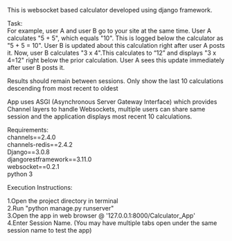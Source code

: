 This is websocket based calculator developed using django framework.

Task:<br/>
For example, user A and user B go to your site at the same time. User A calculates "5 + 5", which equals "10". This is logged below the calculator as "5 + 5 = 10". User B is updated about this calculation right after user A posts it. Now, user B calculates "3 x 4".This calculates to “12” and displays "3 x 4=12" right below the prior calculation. User A sees this update immediately after user B posts it.

Results should remain between sessions. Only show the last 10 calculations descending from most recent to oldest

App uses ASGI (Asynchronous Server Gateway Interface) which provides Channel layers to handle Websockets, multiple users can share same session and the application displays most recent 10 calculations.


Requirements: <br/>
channels==2.4.0 <br/>
channels-redis==2.4.2 <br/>
Django==3.0.8 <br/>
djangorestframework==3.11.0 <br/>
websocket==0.2.1 <br/>
python 3 <br/>


Execution Instructions: <br/>

1.Open the project directory in terminal <br/>
2.Run "python manage.py runserver" <br/>
3.Open the app in web browser @ '127.0.0.1:8000/Calculator_App' <br/>
4.Enter Session Name. (You may have multiple tabs open under the same session name to test the app)

